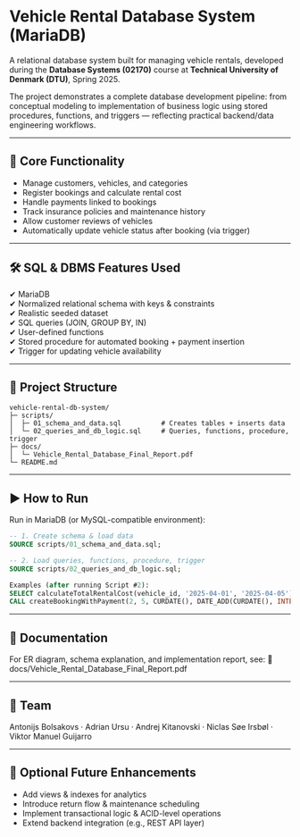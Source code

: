 # Vehicle Rental Database System (MariaDB)

A relational database system built for managing vehicle rentals, developed during the **Database Systems (02170)** course at **Technical University of Denmark (DTU)**, Spring 2025.

The project demonstrates a complete database development pipeline: from conceptual modeling to implementation of business logic using stored procedures, functions, and triggers — reflecting practical backend/data engineering workflows.

---

## 🚗 Core Functionality
- Manage customers, vehicles, and categories
- Register bookings and calculate rental cost
- Handle payments linked to bookings
- Track insurance policies and maintenance history
- Allow customer reviews of vehicles
- Automatically update vehicle status after booking (via trigger)

---

## 🛠️ SQL & DBMS Features Used
✔ MariaDB  
✔ Normalized relational schema with keys & constraints  
✔ Realistic seeded dataset  
✔ SQL queries (JOIN, GROUP BY, IN)  
✔ User-defined functions  
✔ Stored procedure for automated booking + payment insertion  
✔ Trigger for updating vehicle availability  

---

## 📂 Project Structure
```
vehicle-rental-db-system/
├─ scripts/
│  ├─ 01_schema_and_data.sql          # Creates tables + inserts data
│  └─ 02_queries_and_db_logic.sql     # Queries, functions, procedure, trigger
├─ docs/
│  └─ Vehicle_Rental_Database_Final_Report.pdf
└─ README.md
```

---

## ▶️ How to Run
Run in MariaDB (or MySQL-compatible environment):

```sql
-- 1. Create schema & load data
SOURCE scripts/01_schema_and_data.sql;

-- 2. Load queries, functions, procedure, trigger
SOURCE scripts/02_queries_and_db_logic.sql;

Examples (after running Script #2):
SELECT calculateTotalRentalCost(vehicle_id, '2025-04-01', '2025-04-05');
CALL createBookingWithPayment(2, 5, CURDATE(), DATE_ADD(CURDATE(), INTERVAL 4 DAY), 'Credit Card');
```

---

## 📄 Documentation

For ER diagram, schema explanation, and implementation report, see:
📁 docs/Vehicle_Rental_Database_Final_Report.pdf

---

## 👥 Team

Antonijs Bolsakovs · Adrian Ursu · Andrej Kitanovski · Niclas Søe Irsbøl · Viktor Manuel Guijarro

---

## 🚀 Optional Future Enhancements
- Add views & indexes for analytics  
- Introduce return flow & maintenance scheduling  
- Implement transactional logic & ACID-level operations  
- Extend backend integration (e.g., REST API layer)
